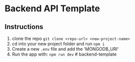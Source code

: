 # Backend API Template

## Instructions

1. clone the repo `git clone <repo-url> <new-project-name>`
2. cd into your new project folder and run `npm i`
3. Create a new `.env` file and add the 'MONGODB_URI'
4. Run the app with: `npm run dev` # backend-template
